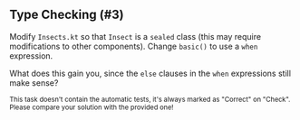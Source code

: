 ## Type Checking (#3)

Modify `Insects.kt` so that `Insect` is a `sealed` class (this may require
modifications to other components). Change `basic()` to use a `when`
expression.

What does this gain you, since the `else` clauses in the `when` expressions
still make sense?

<sub> This task doesn't contain the automatic tests,
it's always marked as "Correct" on "Check".
Please compare your solution with the provided one! </sub>
